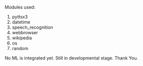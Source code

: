 Modules used:
1. pyttsx3
2. datetime
3. speech_recognition
4. webbrowser
5. wikipedia
6. os
7. random

No ML is integrated yet.
Still in developmental stage.
Thank You.
